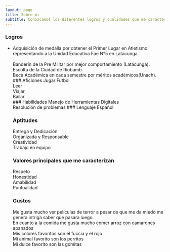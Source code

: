 ```yaml
---
layout: page
title: Sobre mi
subtitle: Conozcamos los diferentes logros y cualidades que me caracterizan 
---
```


### Logros
<ul>
<li> Adquisición de medalla por obtener el Primer Lugar en Atletismo representando a la Unidad Educativa Fae N°5 en Latacunga.</li>
<br>Banderín de la Pre Militar por mejor comportamiento (Latacunga).
<br>Escolta de la Ciudad de Riobamb.
<br>Beca Académica en cada semestre por méritos académicos(Unach).
</u>
### Aficiones
Jugar Futbol <br>
Leer<br>
Viajar<br>
Bailar<br>
### Habilidades
Manejo de Herramientas Digitales
<br>Resolución de problemas
### Lenguaje
Español

### Aptitudes
Entrega y Dedicación
<br>Organizada y Responsable
<br>Creatividad
<br>Trabajo en equipo

### Valores principales que me caracterizan 
Respeto
<br>Honestidad
<br>Amabilidad
<br>Puntualidad


### Gustos
Me gusta mucho ver películas de terror a pesar de que me da miedo me genera intriga saber que pasara luego.
<br>En cuanto a la comida me gusta mucho comer arroz con camarones apanados
<br> Mis colores favoritos son el fuccia y el rojo
<br>Mi animal favorito son los perritos
<br>Mi dulce favorito son las gomitas



